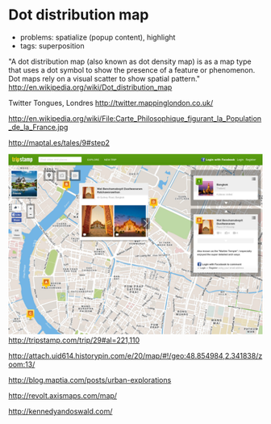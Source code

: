 # Dot distribution map

* problems: spatialize (popup content), highlight
* tags: superposition

"A dot distribution map (also known as dot density map) is as a map type that uses a dot symbol to show the presence of a feature or phenomenon. Dot maps rely on a visual scatter to show spatial pattern."
http://en.wikipedia.org/wiki/Dot_distribution_map

Twitter Tongues, Londres http://twitter.mappinglondon.co.uk/

http://en.wikipedia.org/wiki/File:Carte_Philosophique_figurant_la_Population_de_la_France.jpg

http://maptal.es/tales/9#step2

![tripstamp](./images/tripstamp.jpg?raw=true)
http://tripstamp.com/trip/29#al=221,110

http://attach.uid614.historypin.com/e/20/map/#!/geo:48.854984,2.341838/zoom:13/

http://blog.maptia.com/posts/urban-explorations

http://revolt.axismaps.com/map/

http://kennedyandoswald.com/
